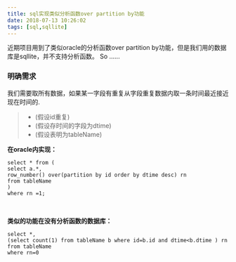 ```yaml
---
title: sql实现类似分析函数over partition by功能
date: 2018-07-13 10:26:02
tags: [sql,sqllite]
---
```

近期项目用到了类似oracle的分析函数over partition by功能，但是我们用的数据库是sqllite，并不支持分析函数。
So ......
<!--more-->
### 明确需求
我们需要取所有数据，如果某一字段有重复从字段重复数据内取一条时间最近接近现在时间的.
> * (假设id重复)
> * (假设存时间的字段为dtime)
> * (假设表明为tableName)

**在oracle内实现：**
```prettyprint
select * from (
select a.*,
row_number() over(partition by id order by dtime desc) rn
from tableName
)
where rn =1;
```
<br>

**类似的功能在没有分析函数的数据库：**
```prettyprint
select *,
(select count(1) from tableName b where id=b.id and dtime<b.dtime ) rn
from tableName
where rn=0
```
